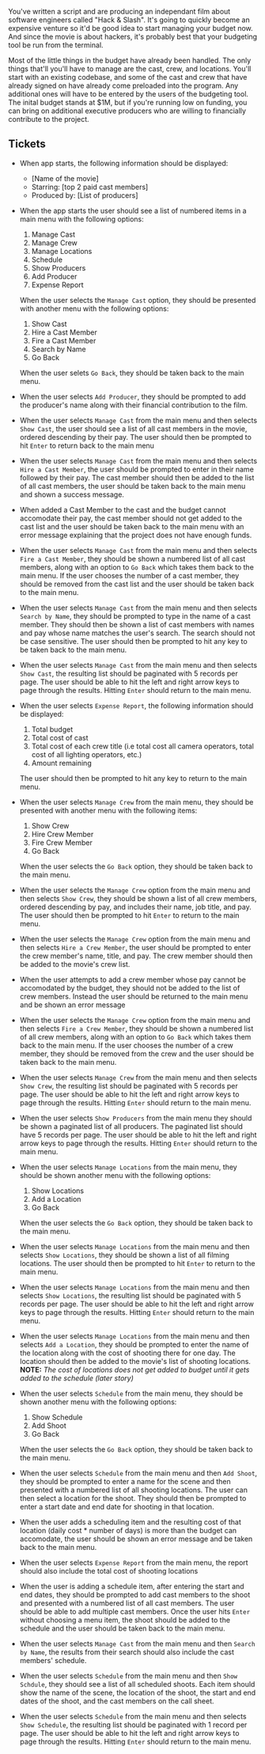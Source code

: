 You've written a script and are producing an independant film about software engineers called "Hack & Slash". It's going to quickly become an expensive venture so it'd be good idea to start managing your budget now. And since the movie is about hackers, it's probably best that your budgeting tool be run from the terminal.

Most of the little things in the budget have already been handled. The only things that'll you'll have to manage are the cast, crew, and locations. You'll start with an existing codebase, and some of the cast and crew that have already signed on have already come preloaded into the program. Any additional ones will have to be entered by the users of the budgeting tool. The inital budget stands at \$1M, but if you're running low on funding, you can bring on additional executive producers who are willing to financially contribute to the project.

## Tickets

- When app starts, the following information should be displayed:

  - [Name of the movie]
  - Starring: [top 2 paid cast members]
  - Produced by: [List of producers]

- When the app starts the user should see a list of numbered items in a main menu with the following options:

  1. Manage Cast
  1. Manage Crew
  1. Manage Locations
  1. Schedule
  1. Show Producers
  1. Add Producer
  1. Expense Report

  When the user selects the `Manage Cast` option, they should be presented with another menu with the following options:

  1. Show Cast
  1. Hire a Cast Member
  1. Fire a Cast Member
  1. Search by Name
  1. Go Back

  When the user selets `Go Back`, they should be taken back to the main menu.

- When the user selects `Add Producer`, they should be prompted to add the producer's name along with their financial contribution to the film.

- When the user selects `Manage Cast` from the main menu and then selects `Show Cast`, the user should see a list of all cast members in the movie, ordered descending by their pay. The user should then be prompted to hit `Enter` to return back to the main menu

- When the user selects `Manage Cast` from the main menu and then selects `Hire a Cast Member`, the user should be prompted to enter in their name followed by their pay. The cast member should then be added to the list of all cast members, the user should be taken back to the main menu and shown a success message.

- When added a Cast Member to the cast and the budget cannot accomodate their pay, the cast member should not get added to the cast list and the user should be taken back to the main menu with an error message explaining that the project does not have enough funds.

- When the user selects `Manage Cast` from the main menu and then selects `Fire a Cast Member`, they should be shown a numbered list of all cast members, along with an option to `Go Back` which takes them back to the main menu. If the user chooses the number of a cast member, they should be removed from the cast list and the user should be taken back to the main menu.

- When the user selects `Manage Cast` from the main menu and then selects `Search by Name`, they should be prompted to type in the name of a cast member. They should then be shown a list of cast members with names and pay whose name matches the user's search. The search should not be case sensitive. The user should then be prompted to hit any key to be taken back to the main menu.

- When the user selects `Manage Cast` from the main menu and then selects `Show Cast`, the resulting list should be paginated with 5 records per page. The user should be able to hit the left and right arrow keys to page through the results. Hitting `Enter` should return to the main menu.

- When the user selects `Expense Report`, the following information should be displayed:

  1. Total budget
  1. Total cost of cast
  1. Total cost of each crew title (i.e total cost all camera operators, total cost of all lighting operators, etc.)
  1. Amount remaining

  The user should then be prompted to hit any key to return to the main menu.

- When the user selects `Manage Crew` from the main menu, they should be presented with another menu with the following items:

  1. Show Crew
  1. Hire Crew Member
  1. Fire Crew Member
  1. Go Back

  When the user selects the `Go Back` option, they should be taken back to the main menu.

- When the user selects the `Manage Crew` option from the main menu and then selects `Show Crew`, they should be shown a list of all crew members, ordered descending by pay, and includes their name, job title, and pay. The user should then be prompted to hit `Enter` to return to the main menu.

- When the user selects the `Manage Crew` option from the main menu and then selects `Hire a Crew Member`, the user should be prompted to enter the crew member's name, title, and pay. The crew member should then be added to the movie's crew list.

- When the user attempts to add a crew member whose pay cannot be accomodated by the budget, they should not be added to the list of crew members. Instead the user should be returned to the main menu and be shown an error message

- When the user selects the `Manage Crew` option from the main menu and then selects `Fire a Crew Member`, they should be shown a numbered list of all crew members, along with an option to `Go Back` which takes them back to the main menu. If the user chooses the number of a crew member, they should be removed from the crew and the user should be taken back to the main menu.

- When the user selects `Manage Crew` from the main menu and then selects `Show Crew`, the resulting list should be paginated with 5 records per page. The user should be able to hit the left and right arrow keys to page through the results. Hitting `Enter` should return to the main menu.

- When the user selects `Show Producers` from the main menu they should be shown a paginated list of all producers. The paginated list should have 5 records per page. The user should be able to hit the left and right arrow keys to page through the results. Hitting `Enter` should return to the main menu.

- When the user selects `Manage Locations` from the main menu, they should be shown another menu with the following options:

  1. Show Locations
  1. Add a Location
  1. Go Back

  When the user selects the `Go Back` option, they should be taken back to the main menu.

- When the user selects `Manage Locations` from the main menu and then selects `Show Locations`, they should be shown a list of all filming locations. The user should then be prompted to hit `Enter` to return to the main menu.

- When the user selects `Manage Locations` from the main menu and then selects `Show Locations`, the resulting list should be paginated with 5 records per page. The user should be able to hit the left and right arrow keys to page through the results. Hitting `Enter` should return to the main menu.

- When the user selects `Manage Locations` from the main menu and then selects `Add a Location`, they should be prompted to enter the name of the location along with the cost of shooting there for one day. The location should then be added to the movie's list of shooting locations. **NOTE:** _The cost of locations does not get added to budget until it gets added to the schedule (later story)_

- When the user selects `Schedule` from the main menu, they should be shown another menu with the following options:

  1. Show Schedule
  1. Add Shoot
  1. Go Back

  When the user selects the `Go Back` option, they should be taken back to the main menu.

- When the user selects `Schedule` from the main menu and then `Add Shoot`, they should be prompted to enter a name for the scene and then presented with a numbered list of all shooting locations. The user can then select a location for the shoot. They should then be prompted to enter a start date and end date for shooting in that location.

- When the user adds a scheduling item and the resulting cost of that location (daily cost \* number of days) is more than the budget can accomodate, the user should be shown an error message and be taken back to the main menu.

- When the user selects `Expense Report` from the main menu, the report should also include the total cost of shooting locations

- When the user is adding a schedule item, after entering the start and end dates, they should be prompted to add cast members to the shoot and presented with a numbered list of all cast members. The user should be able to add multiple cast members. Once the user hits `Enter` without choosing a menu item, the shoot should be added to the schedule and the user should be taken back to the main menu.

- When the user selects `Manage Cast` from the main menu and then `Search by Name`, the results from their search should also include the cast members' schedule.

- When the user selects `Schedule` from the main menu and then `Show Schdule`, they should see a list of all scheduled shoots. Each item should show the name of the scene, the location of the shoot, the start and end dates of the shoot, and the cast members on the call sheet.

- When the user selects `Schedule` from the main menu and then selects `Show Schedule`, the resulting list should be paginated with 1 record per page. The user should be able to hit the left and right arrow keys to page through the results. Hitting `Enter` should return to the main menu.
